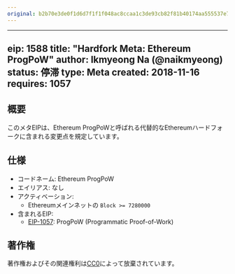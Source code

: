 ```yaml
---
original: b2b70e3de0f1d6d7f1f1f048ac8ccaa1c3de93cb82f81b40174aa555537e7dcb
---
```


---
eip: 1588
title: "Hardfork Meta: Ethereum ProgPoW"
author: Ikmyeong Na (@naikmyeong)
status: 停滞
type: Meta
created: 2018-11-16
requires: 1057
---

## 概要

このメタEIPは、Ethereum ProgPoWと呼ばれる代替的なEthereumハードフォークに含まれる変更点を規定しています。

## 仕様

- コードネーム: Ethereum ProgPoW
- エイリアス: なし
- アクティベーション:
  - Ethereumメインネットの `Block >= 7280000`
- 含まれるEIP:
  - [EIP-1057](./eip-1057.md): ProgPoW (Programmatic Proof-of-Work)

## 著作権

著作権およびその関連権利は[CC0](../LICENSE.md)によって放棄されています。